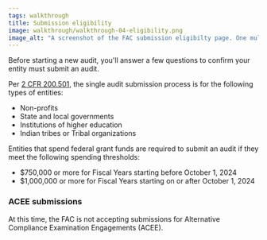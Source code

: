 ```yaml
---
tags: walkthrough
title: Submission eligibility
image: walkthrough/walkthrough-04-eligibility.png
image_alt: "A screenshot of the FAC submission eligibilty page. One multiple choice question and three true or false questions ask if an entity meets the single audit criteria."
---
```


Before starting a new audit, you'll answer a few questions to confirm your entity must submit an audit.

Per [2 CFR 200.501](https://www.ecfr.gov/current/title-2/section-200.501), the single audit submission process is for the following types of entities:
* Non-profits
* State and local governments
* Institutions of higher education
* Indian tribes or Tribal organizations

Entities that spend federal grant funds are required to submit an audit if they meet the following spending thresholds:
* $750,000 or more for Fiscal Years starting before October 1, 2024  
* $1,000,000 or more for Fiscal Years starting on or after October 1, 2024


### ACEE submissions

At this time, the FAC is not accepting submissions for Alternative Compliance Examination Engagements (ACEE).
